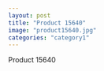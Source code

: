 ```yaml
---
layout: post
title: "Product 15640"
image: "product15640.jpg"
categories: "category1"
---
```

Product 15640
